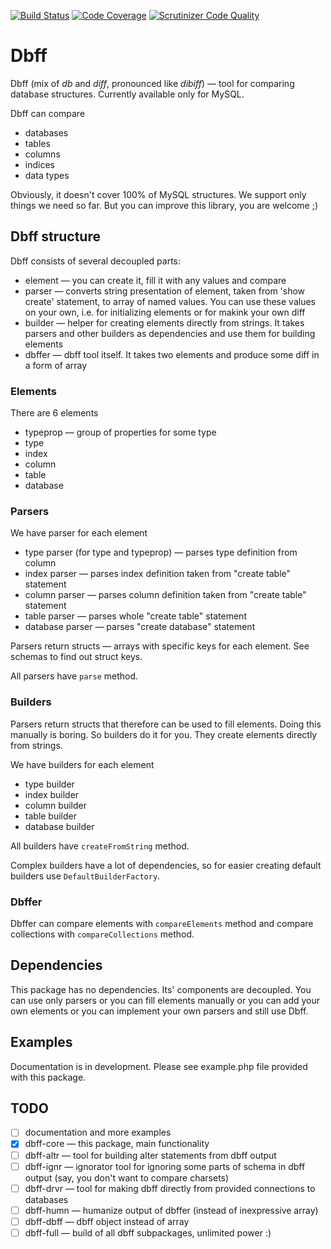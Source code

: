 [![Build Status](https://travis-ci.org/ksimka/dbff.png?branch=master)](https://travis-ci.org/ksimka/dbff) [![Code Coverage](https://scrutinizer-ci.com/g/ksimka/dbff/badges/coverage.png?s=f5495d3cc09ef8186aa5ef1f8241e1beb46848f4)](https://scrutinizer-ci.com/g/ksimka/dbff/) [![Scrutinizer Code Quality](https://scrutinizer-ci.com/g/ksimka/dbff/badges/quality-score.png?s=4b1d473600078d219306e5ae6adf713a75d0d062)](https://scrutinizer-ci.com/g/ksimka/dbff/)

# Dbff

Dbff (mix of _db_ and _diff_, pronounced like _dibiff_) — tool for comparing database structures. Currently available only for MySQL.

Dbff can compare
- databases
- tables
- columns
- indices
- data types

Obviously, it doesn't cover 100% of MySQL structures. We support only things we need so far. But you can improve this library, you are welcome ;)

## Dbff structure

Dbff consists of several decoupled parts:
- element — you can create it, fill it with any values and compare
- parser — converts string presentation of element, taken from 'show create' statement, to array of named values. You can use these values on your own, i.e. for initializing elements or for makink your own diff
- builder — helper for creating elements directly from strings. It takes parsers and other builders as dependencies and use them for building elements
- dbffer — dbff tool itself. It takes two elements and produce some diff in a form of array

### Elements

There are 6 elements
- typeprop — group of properties for some type
- type
- index
- column
- table
- database

### Parsers

We have parser for each element
- type parser (for type and typeprop) — parses type definition from column
- index parser — parses index definition taken from "create table" statement
- column parser — parses column definition taken from "create table" statement
- table parser — parses whole "create table" statement
- database parser — parses "create database" statement

Parsers return structs — arrays with specific keys for each element. See schemas to find out struct keys.

All parsers have `parse` method.

### Builders

Parsers return structs that therefore can be used to fill elements. Doing this manually is boring. So builders do it for you. They create elements directly from strings.

We have builders for each element
- type builder
- index builder
- column builder
- table builder
- database builder

All builders have `createFromString` method.

Complex builders have a lot of dependencies, so for easier creating default builders use `DefaultBuilderFactory`.

### Dbffer

Dbffer can compare elements with `compareElements` method and compare collections with `compareCollections` method.

## Dependencies

This package has no dependencies. Its' components are decoupled. You can use only parsers or you can fill elements manually or you can add your own elements or you can implement your own parsers and still use Dbff.

## Examples

Documentation is in development. Please see example.php file provided with this package.

## TODO

- [ ] documentation and more examples
- [x] dbff-core — this package, main functionality
- [ ] dbff-altr — tool for building alter statements from dbff output
- [ ] dbff-ignr — ignorator tool for ignoring some parts of schema in dbff output (say, you don't want to compare charsets)
- [ ] dbff-drvr — tool for making dbff directly from provided connections to databases
- [ ] dbff-humn — humanize output of dbffer (instead of inexpressive array)
- [ ] dbff-dbff — dbff object instead of array
- [ ] dbff-full — build of all dbff subpackages, unlimited power :)
